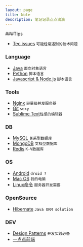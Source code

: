 ```yaml
---
layout: page
title: Note
description: 笔记记录点点滴滴
---
```

###Tips

+ [Tec issues](tips/tec.html) `可能经常遇到的技术问题`

### Language

+ [Java](language/java.html) `面向对象语言`
+ [Python](language/python.html) `脚本语言`
+ [Javascript & Node.js](language/javascript.html) `脚本语言`


### Tools

+ [Nginx](tool/nginx.html) `轻量级并发服务器`
+ [Git](tool/git.html) `sexy`
+ [Sublime Text](tool/sublime-text.html)`性感的编辑器`

### DB

+ [MySQL]() `关系型数据库`
+ [MongoDB]() `文档型数据库`
+ [Redis]() `K-V数据库`

### OS
+ [Android](os/android.html) `droid ?`
+ [Mac OS](os/mac.html) `我的电脑`
+ [Linux命令](os/linux-command.html) `服务器开发需要`

### OpenSource
+ [Hibernate](opensource/hibernate.html) `Java ORM solution`

### DEV
+ [Design Patterns](dev/design-pattern.html) `开发实践必备`
+ [一点点前端](dev/frontend.html)